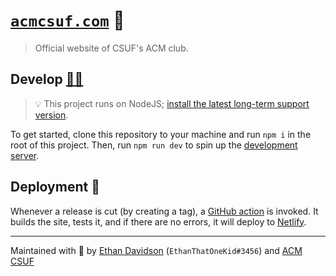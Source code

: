 # [`acmcsuf.com`][demo_url] 🐘

> Official website of CSUF's ACM club.

## Develop [👩‍💻][figma_design]

> 💡 This project runs on NodeJS; [install the latest long-term support version][node_download].

To get started, clone this repository to your machine and run `npm i` in the root of this project.
Then, run `npm run dev` to spin up the [development server][dev_server].

## Deployment 🚀

Whenever a release is cut (by creating a tag), a [GitHub action][github_action_deploy] is invoked. It builds the site, tests it, and if there are no errors, it will deploy to [Netlify][netlify_dashboard].

---

Maintained with 💖 by [Ethan Davidson][webmaster_url] (`EthanThatOneKid#3456`) and [ACM CSUF][acm_officers]

[node_download]: https://nodejs.org/en/download/
[github_action_deploy]: .github/workflows/deploy.yaml
[demo_url]: https://acmcsuf.com/
[acm_officers]: https://acmcsuf.com/about/
[webmaster_url]: https://github.com/EthanThatOneKid/
[figma_design]: https://www.figma.com/file/9cvuO69WgNGuCjf2JGDPfq/ACM-Website-Mockup---Mike-Ploythai?node-id=1%3A26
[dev_server]: http://localhost:3000/
[netlify_dashboard]: http://netlify.com/